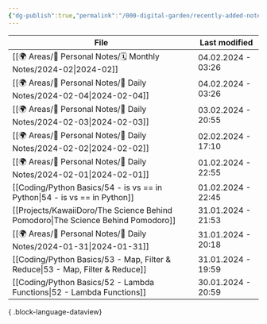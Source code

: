 ```yaml
---
{"dg-publish":true,"permalink":"/000-digital-garden/recently-added-notes/","dgPassFrontmatter":true,"noteIcon":"3","created":"2023-12-14T09:08:44.430+05:30","updated":"2023-12-14T09:12:52.432+05:30"}
---
```


| File                                                                                | Last modified      |
| ----------------------------------------------------------------------------------- | ------------------ |
| [[🌍 Areas/📧 Personal Notes/🗓 Monthly Notes/2024-02\|2024-02]]                 | 04.02.2024 - 03:26 |
| [[🌍 Areas/📧 Personal Notes/📓 Daily Notes/2024-02-04\|2024-02-04]]             | 04.02.2024 - 03:26 |
| [[🌍 Areas/📧 Personal Notes/📓 Daily Notes/2024-02-03\|2024-02-03]]             | 03.02.2024 - 20:55 |
| [[🌍 Areas/📧 Personal Notes/📓 Daily Notes/2024-02-02\|2024-02-02]]             | 02.02.2024 - 17:10 |
| [[🌍 Areas/📧 Personal Notes/📓 Daily Notes/2024-02-01\|2024-02-01]]             | 01.02.2024 - 22:55 |
| [[Coding/Python Basics/54 - is vs == in Python\|54 - is vs == in Python]]        | 01.02.2024 - 22:45 |
| [[Projects/KawaiiDoro/The Science Behind Pomodoro\|The Science Behind Pomodoro]] | 31.01.2024 - 21:53 |
| [[🌍 Areas/📧 Personal Notes/📓 Daily Notes/2024-01-31\|2024-01-31]]             | 31.01.2024 - 20:18 |
| [[Coding/Python Basics/53 - Map, Filter & Reduce\|53 - Map, Filter & Reduce]]    | 31.01.2024 - 19:59 |
| [[Coding/Python Basics/52 - Lambda Functions\|52 - Lambda Functions]]            | 30.01.2024 - 20:59 |

{ .block-language-dataview}